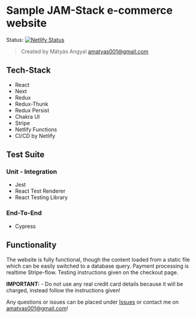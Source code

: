 # Sample JAM-Stack e-commerce website

Status: [![Netlify Status](https://api.netlify.com/api/v1/badges/77e3442d-d9b6-4734-a493-3326fedf27be/deploy-status)](https://app.netlify.com/sites/openshop/deploys)

> Created by Mátyás Angyal [amatyas001@gmail.com](mailto://amatyas001@gmail.com)

## Tech-Stack

- React
- Next
- Redux
- Redux-Thunk
- Redux Persist
- Chakra UI
- Stripe
- Netlify Functions
- CI/CD by Netlify

## Test Suite

### Unit - Integration

- Jest
- React Test Renderer
- React Testing Library

### End-To-End

- Cypress

## Functionality

The website is fully functional, though the content loaded from a static file which can be easily switched to a database query.
Payment processing is realtime Stripe-flow. Testing instructions given on the checkout page.

**IMPORTANT:** - Do not use any real credit card details because it will be charged, instead follow the instructions given!

Any questions or issues can be placed under [Issues](https://github.com/amatyas001/openshop-next/issues) or contact me on [amatyas001@gmail.com](mailto://amatyas001@gmail.com)!
